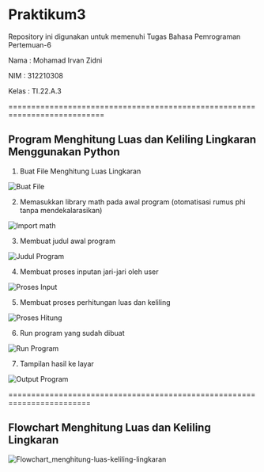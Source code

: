 # Praktikum3

Repository ini digunakan untuk memenuhi Tugas Bahasa Pemrograman Pertemuan-6

Nama     : Mohamad Irvan Zidni

NIM      : 312210308

Kelas    : TI.22.A.3

===========================================================================

Program Menghitung Luas dan Keliling Lingkaran Menggunakan Python
-

1. Buat File Menghitung Luas Lingkaran

![Buat File](https://user-images.githubusercontent.com/115876072/197689567-e8184849-7cf2-4406-811c-43eee4f47e2b.png)

2. Memasukkan library math pada awal program (otomatisasi rumus phi tanpa mendekalarasikan)

![Import math](https://user-images.githubusercontent.com/115876072/197689771-c38394ab-a15b-4f47-9316-bb50ef5c799a.png)

3. Membuat judul awal program

![Judul Program](https://user-images.githubusercontent.com/115876072/197689910-51e6a3e3-0654-4daf-a3da-e6607ff5aab4.png)

4. Membuat proses inputan jari-jari oleh user

![Proses Input](https://user-images.githubusercontent.com/115876072/197690059-abd571ee-272e-455a-934e-8c32ae27ff6c.png)

5. Membuat proses perhitungan luas dan keliling

![Proses Hitung](https://user-images.githubusercontent.com/115876072/197690184-1b13e41b-dbdb-4576-9ac3-5704b66c20c6.png)

6. Run program yang sudah dibuat

![Run Program](https://user-images.githubusercontent.com/115876072/197690342-57c90e0a-e74b-46d2-a7c0-b4808018eaa2.png)

7. Tampilan hasil ke layar

![Output Program](https://user-images.githubusercontent.com/115876072/197690508-f0b837e8-3241-4c60-84f8-5a0fc7f229f9.png)

========================================================================

Flowchart Menghitung Luas dan Keliling Lingkaran
-

![Flowchart_menghitung-luas-keliling-lingkaran](https://user-images.githubusercontent.com/115876072/197691840-1ccd6a75-9e98-4e1a-b7cb-83300643fd5a.png)
